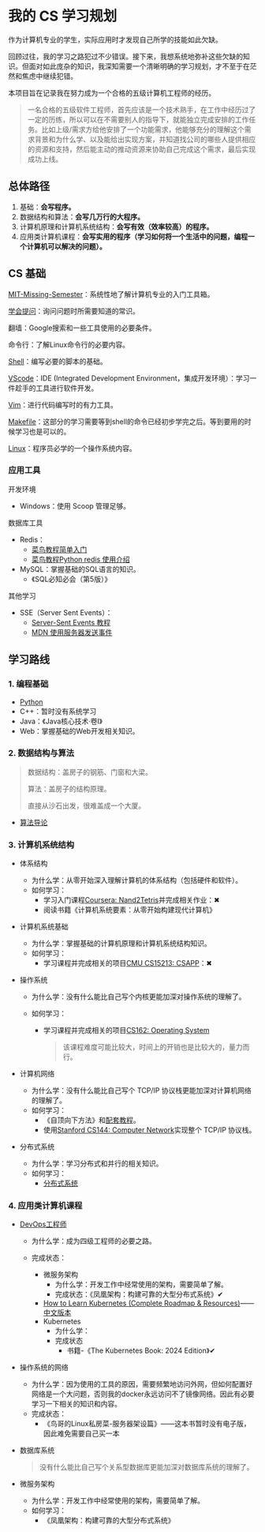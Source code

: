 # 我的 CS 学习规划

作为计算机专业的学生，实际应用时才发现自己所学的技能如此欠缺。

回顾过往，我的学习之路犯过不少错误。接下来，我想系统地弥补这些欠缺的知识。但面对如此庞杂的知识，我深知需要一个清晰明确的学习规划，才不至于在茫然和焦虑中继续犯错。

本项目旨在记录我在努力成为一个合格的五级计算机工程师的经历。
> 一名合格的五级软件工程师，首先应该是一个技术熟手，在工作中经历过了一定的历练，所以可以在不需要别人的指导下，就能独立完成安排的工作任务。比如上级/需求方给他安排了一个功能需求，他能够充分的理解这个需求背景和为什么学、以及能给出实现方案，并知道找公司的哪些人提供相应的资源和支持，然后能主动的推动资源来协助自己完成这个需求，最后实现成功上线。

## 总体路径

1. 基础：**会写程序。**
2. 数据结构和算法：**会写几万行的大程序。**
3. 计算机原理和计算机系统结构：**会写有效（效率较高）的程序。**
4. 应用类计算机课程：**会写实用的程序（学习如何将一个生活中的问题，编程一个计算机可以解决的问题）。**

## CS 基础

[MIT-Missing-Semester](编程入门/MIT-Missing-Semester.md)：系统性地了解计算机专业的入门工具箱。

[学会提问](https://github.com/ryanhanwu/How-To-Ask-Questions-The-Smart-Way/blob/main/README-zh_CN.md)：询问问题时所需要知道的常识。

翻墙：Google搜索和一些工具使用的必要条件。

命令行：了解Linux命令行的必要内容。

[Shell](必学工具/Shell.md)：编写必要的脚本的基础。

[VScode](必学工具/VScode.md)：IDE (Integrated Development Environment，集成开发环境）：学习一件趁手的工具进行软件开发。

[Vim](必学工具/Vim.md)：进行代码编写时的有力工具。

[Makefile](必学工具/Makefile.md)：这部分的学习需要等到shell的命令已经初步学完之后。等到要用的时候学习也是可以的。

[Linux](必学工具/Linux.md)：程序员必学的一个操作系统内容。

### 应用工具

开发环境

- Windows：使用 Scoop 管理足够。

数据库工具

- Redis：
  - [菜鸟教程简单入门](https://www.runoob.com/redis/redis-intro.html)
  - [菜鸟教程Python redis 使用介绍](https://www.runoob.com/w3cnote/python-redis-intro.html)
- MySQL：掌握基础的SQL语言的知识。
  - 《SQL必知必会（第5版）》

其他学习

- SSE（Server Sent Events）：
  - [Server-Sent Events 教程](https://www.ruanyifeng.com/blog/2017/05/server-sent_events.html)
  - [MDN 使用服务器发送事件](https://developer.mozilla.org/zh-CN/docs/Web/API/Server-sent_events/Using_server-sent_events)

## 学习路线

### 1. 编程基础

- [Python](编程入门/Python.md)
- C++：暂时没有系统学习
- Java：《Java核心技术·卷I》
- Web：掌握基础的Web开发相关知识。

### 2. 数据结构与算法

> 数据结构：盖房子的钢筋、门窗和大梁。
>
> 算法：盖房子的结构原理。
>
> 直接从沙石出发，很难盖成一个大厦。

- [算法导论](数据结构与算法/算法导论.md)

### 3. 计算机系统结构

- 体系结构

  - 为什么学：从零开始深入理解计算机的体系结构（包括硬件和软件）。
  - 如何学习：
    - 学习入门课程[Coursera: Nand2Tetris](https://csdiy.wiki/%E4%BD%93%E7%B3%BB%E7%BB%93%E6%9E%84/N2T/)并完成相关作业：&#x2716;
    - 阅读书籍《计算机系统要素：从零开始构建现代计算机》
  
- 计算机系统基础

  - 为什么学：掌握基础的计算机原理和计算机系统结构知识。
  - 如何学习：
    - 学习课程并完成相关的项目[CMU CS15213: CSAPP](https://csdiy.wiki/%E8%AE%A1%E7%AE%97%E6%9C%BA%E7%B3%BB%E7%BB%9F%E5%9F%BA%E7%A1%80/CSAPP/)：&#x2716;

- 操作系统

  - 为什么学：没有什么能比自己写个内核更能加深对操作系统的理解了。

  - 如何学习：

    - 学习课程并完成相关的项目[CS162: Operating System](https://csdiy.wiki/%E6%93%8D%E4%BD%9C%E7%B3%BB%E7%BB%9F/CS162/)

      > 该课程难度可能比较大，时间上的开销也是比较大的，量力而行。

- 计算机网络

  - 为什么学：没有什么能比自己写个 TCP/IP 协议栈更能加深对计算机网络的理解了。
  - 如何学习：
    - 《自顶向下方法》和[配套教程](https://csdiy.wiki/%E8%AE%A1%E7%AE%97%E6%9C%BA%E7%BD%91%E7%BB%9C/topdown/)。
    - 使用[Stanford CS144: Computer Network](https://csdiy.wiki/%E8%AE%A1%E7%AE%97%E6%9C%BA%E7%BD%91%E7%BB%9C/CS144/)实现整个 TCP/IP 协议栈。

- 分布式系统

  - 为什么学：学习分布式和并行的相关知识。
  - 如何学习：
    - [分布式系统](https://csdiy.wiki/%E5%B9%B6%E8%A1%8C%E4%B8%8E%E5%88%86%E5%B8%83%E5%BC%8F%E7%B3%BB%E7%BB%9F/MIT6.824/)

### 4. 应用类计算机课程

- [DevOps工程师](https://devopscube.com/become-devops-engineer/)

  - 为什么学：成为四级工程师的必要之路。
  - 完成状态：

    - 微服务架构
      - 为什么学：开发工作中经常使用的架构，需要简单了解。
      - 完成状态：《凤凰架构：构建可靠的大型分布式系统》&#x2714;
    - [How to Learn Kubernetes (Complete Roadmap & Resources)](https://devopscube.com/learn-kubernetes-complete-roadmap/#)——[中文版本](https://zhuanlan.zhihu.com/p/590493078)
    - Kubernetes
      - 为什么学：
      - 完成状态
        - 书籍-《The Kubernetes Book: 2024 Edition》&#x2714;

- 操作系统的网络

  - 为什么学：因为使用的工具的原因，需要频繁地访问外网，但如何配置好网络是一个大问题，否则我的docker永远访问不了镜像网络。因此有必要学习一下相关的知识和内容。
  - 完成状态：
    - 《鸟哥的Linux私房菜-服务器架设篇》——这本书暂时没有电子版，因此难免需要自己买一本

- 数据库系统

  > 没有什么能比自己写个关系型数据库更能加深对数据库系统的理解了。

- 微服务架构

  - 为什么学：开发工作中经常使用的架构，需要简单了解。
  - 如何学习：
    - 《凤凰架构：构建可靠的大型分布式系统》
